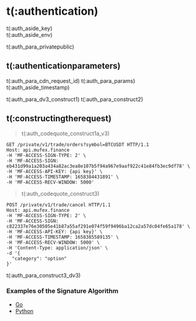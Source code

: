 # t(:authentication)
<aside class="notice">
t(:auth_aside_key)
</aside>

<aside class="notice">
t(:auth_aside_env)
</aside>

t(:auth_para_privatepublic)

## t(:authenticationparameters)
t(:auth_para_cdn_request_id)
t(:auth_para_params)
t(:auth_aside_timestamp)

t(:auth_para_dv3_construct1)
t(:auth_para_construct2)


## t(:constructingtherequest)
> t(:auth_codequote_construct1a_v3)


```http
GET /private/v1/trade/orders?symbol=BTCUSDT HTTP/1.1
Host: api.mufex.finance
-H 'MF-ACCESS-SIGN-TYPE: 2' \
-H 'MF-ACCESS-SIGN: eb431d99a1a203a434a82ac3ea8e107b5f94a967e9aaf922c41e84fb3ec9df78' \
-H 'MF-ACCESS-API-KEY: {api key}' \
-H 'MF-ACCESS-TIMESTAMP: 1658384431891' \
-H 'MF-ACCESS-RECV-WINDOW: 5000'
```

> t(:auth_codequote_construct3)

```http
POST /private/v1/trade/cancel HTTP/1.1
Host: api.mufex.finance
-H 'MF-ACCESS-SIGN-TYPE: 2' \
-H 'MF-ACCESS-SIGN: c822337e76e30505e41b87a55af291e074f59f9496ba12ca2a57dc04fe65a178' \
-H 'MF-ACCESS-API-KEY: {api key}' \
-H 'MF-ACCESS-TIMESTAMP: 1658385589135' \
-H 'MF-ACCESS-RECV-WINDOW: 5000' \
-H 'Content-Type: application/json' \
-d '{
  "category": "option"
}'
```

t(:auth_para_construct3_dv3)


### Examples of the Signature Algorithm

* [Go](https://github.com/MUFEX-Exchange/Examples-of-API-Usage/blob/main/v1/api_demo/Encryption_HMAC.go)
* [Python](https://github.com/MUFEX-Exchange/Examples-of-API-Usage/blob/main/v1/api_demo/Encryption_HMAC.py)

<script>
function copyStringToClipboard (endpoint) {
  var str = document.getElementById(endpoint).innerText;
  // remove whitespace
  var str = str.replace(/ /g,"");
  // Create new element
  var el = document.createElement("textarea");
  // Set value (string to be copied)
  el.value = str;
  // Set non-editable to avoid focus and move outside of view
  el.setAttribute("readonly", "");
  el.style = {position: "absolute", left: "-9999px"};
  document.body.appendChild(el);
  // Select text inside element
  el.select();
  // Copy text to clipboard
  document.execCommand("copy");
  // Remove temporary element
  document.body.removeChild(el);
}
</script>
